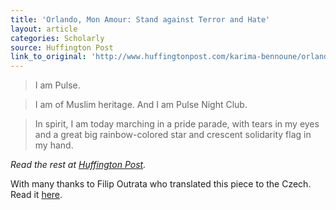 ```yaml
---
title: 'Orlando, Mon Amour: Stand against Terror and Hate'
layout: article
categories: Scholarly
source: Huffington Post
link_to_original: 'http://www.huffingtonpost.com/karima-bennoune/orlando-mon-amour-stand-a_b_10431490.html'
---
```



> I am Pulse.

> I am of Muslim heritage. And I am Pulse Night Club.

> In spirit, I am today marching in a pride parade, with tears in my eyes and a great big rainbow-colored star and crescent solidarity flag in my hand.

*Read the rest at [Huffington Post](http://www.huffingtonpost.com/karima-bennoune/orlando-mon-amour-stand-a_b_10431490.html).*

With many thanks to Filip Outrata who translated this piece to the Czech. Read it [here](http://denikreferendum.cz/clanek/23182-karima-bennoune-orlando-mon-amour).